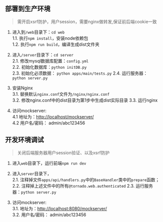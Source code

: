 ## 部署到生产环境 ##
>需开启xsrf防护，用户session，需要nginx做转发,保证前后端cookie一致  

  
1. 进入到`/web`目录下：`cd web`  
1.1. 执行`npm install`，安装node依赖包  
1.2. 执行`npm run build`，编译生成dist文件夹

2. 进入`/server`目录下：`cd server`  
2.1. 修改mysql数据库配置：`config.yml`  
2.2. 初始化数据库：`python initDB.py`  
2.3. 初始化必须数据： `python apps/main/tests.py`
2.4. 运行服务器：`python server.py`

3. 安装Nginx  
3.1. 替换默认`nginx.conf`文件为`/nginx/nginx.conf`  
3.2. 修改nginx.conf中的dist目录为第1步中生成dist实际目录
3.3. 运行nginx  

4. 访问mockserver:  
4.1 地址为：[http://localhost/mockserver/](http://localhost/mockserver/)  
4.2 用户名/密码： admin/abc123456

## 开发环境调试 ##
>关闭后端服务器用户session验证、以及xsrf防护  

1. 进入`web`目录下，运行前端`npm run dev`  

2. 进入`server`目录下，  
2.1. 注释掉文件`apps/api/handlers.py`中的`BaseHandler`类中的`prepare`函数；  
2.2. 注释掉上述文件中的所有`@tornado.web.authenticated`
2.3. 运行服务器：`python server.py`

3. 访问mockserver:  
3.1. 地址为：[http://localhost:8080/mockserver/](http://localhost:8080/mockserver/)  
3.2. 用户名/密码： admin/abc123456